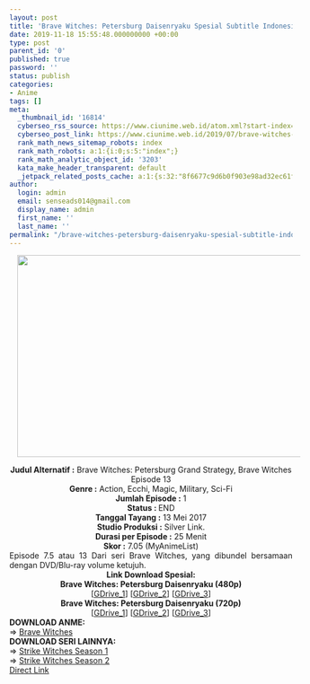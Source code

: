 ```yaml
---
layout: post
title: 'Brave Witches: Petersburg Daisenryaku Spesial Subtitle Indonesia'
date: 2019-11-18 15:55:48.000000000 +00:00
type: post
parent_id: '0'
published: true
password: ''
status: publish
categories:
- Anime
tags: []
meta:
  _thumbnail_id: '16814'
  cyberseo_rss_source: https://www.ciunime.web.id/atom.xml?start-index=2551&max-results=150
  cyberseo_post_link: https://www.ciunime.web.id/2019/07/brave-witches-petersburg-daisenryaku.html
  rank_math_news_sitemap_robots: index
  rank_math_robots: a:1:{i:0;s:5:"index";}
  rank_math_analytic_object_id: '3203'
  kata_make_header_transparent: default
  _jetpack_related_posts_cache: a:1:{s:32:"8f6677c9d6b0f903e98ad32ec61f8deb";a:2:{s:7:"expires";i:1658320061;s:7:"payload";a:3:{i:0;a:1:{s:2:"id";i:27396;}i:1;a:1:{s:2:"id";i:27398;}i:2;a:1:{s:2:"id";i:27412;}}}}
author:
  login: admin
  email: senseads014@gmail.com
  display_name: admin
  first_name: ''
  last_name: ''
permalink: "/brave-witches-petersburg-daisenryaku-spesial-subtitle-indonesia/"
---
```

<div class="separator" style="clear: both; text-align: center;"><a href="https://1.bp.blogspot.com/-M64iqbexhmU/XUBRYS7x8OI/AAAAAAAAc1c/EsCyvx8j4MgIn_vfeAgn1iv1EXxkpiyfACLcBGAs/s1600/Brave%2BWitches%2B-%2BPetersburg%2BDaisenryaku.jpg" imageanchor="1" style="margin-left: 1em; margin-right: 1em;"><img border="0" data-original-height="720" data-original-width="1280" height="360" src="{{ site.baseurl }}/assets/2019/11/Brave%2BWitches%2B-%2BPetersburg%2BDaisenryaku.jpg" width="640" /></a></div>
<p>
<div style="text-align: center;"><b>Judul</b><b><b> Alternatif </b>:</b> Brave Witches: Petersburg Grand Strategy, Brave Witches Episode 13</div>
<div style="text-align: center;"><b><b>Genre :</b></b> Action, Ecchi, Magic, Military, Sci-Fi</div>
<div style="text-align: center;"><b>Jumlah Episode :</b> 1<br /><b>Status :&nbsp;</b>END<br /><b>Tanggal Tayang :</b> 13 Mei 2017<br /><b>Studio Produksi :</b> Silver Link.<br /><b>Durasi per Episode :</b> 25 Menit</div>
<div style="text-align: center;"><b>Skor :</b> 7.05 (MyAnimeList)</div>
<div style="text-align: center;"></div>
<div style="text-align: justify;"><span class="isi">Episode 7.5 atau 13 Dari seri Brave Witches, yang dibundel bersamaan dengan DVD/Blu-ray volume ketujuh.</span></div>
<div style="text-align: justify;"></div>
<div style="text-align: justify;"></div>
<div style="text-align: center;"><b>Link Download Spesial:</b></div>
<div style="text-align: center;"><b>Brave Witches: Petersburg Daisenryaku (480p)</b></div>
<div style="text-align: center;">
<div style="text-align: center;">
<div style="text-align: center;">[<a href="https://drive.google.com/uc?export=download&amp;id=1IBhCeI97IE2tic9UCDC4hEim5eRUdm0d" target="_blank" rel="noopener">GDrive_1</a>] [<a href="https://drive.google.com/uc?export=download&amp;id=1vG8vq_qDDes800nwqaOjYB4uaxVgUG10" target="_blank" rel="noopener">GDrive_2</a>] [<a href="https://drive.google.com/uc?export=download&amp;id=13txxnJ34lcIhqabyXuSohExZSUfFxSS5" target="_blank" rel="noopener">GDrive_3</a>]</div>
<div style="text-align: center;">
<div style="text-align: center;"><b>Brave Witches: Petersburg Daisenryaku (720p)</b></div>
<div style="text-align: center;">[<a href="https://drive.google.com/uc?export=download&amp;id=1rrnPo6XX9rVPqDBaTj6DUMVJ8dzcMceC" target="_blank" rel="noopener">GDrive_1</a>] [<a href="https://drive.google.com/uc?export=download&amp;id=1C4OSGc0pDLMber3rPz8obHkrodS1ZNIN" target="_blank" rel="noopener">GDrive_2</a>] [<a href="https://drive.google.com/uc?export=download&amp;id=1NAem9uouC-Rg7_9kUpmp_A4We7J2MnXk" target="_blank" rel="noopener">GDrive_3</a>]
<div style="text-align: left;"></div>
<div style="text-align: left;"></div>
<div style="text-align: left;"><b>DOWNLOAD ANME:</b></div>
<div style="text-align: left;"></div>
<div style="text-align: left;">=&gt;&nbsp;<a href="https://www.ciunime.web.id/2019/03/brave-witches-episode-01-12-end-batch.html" target="_blank" rel="noopener">Brave Witches</a></div>
<div style="text-align: left;"></div>
<div style="text-align: left;"><b>DOWNLOAD SERI LAINNYA:</b></div>
<div style="text-align: left;"></div>
<div style="text-align: left;">=&gt;&nbsp;<a href="https://www.ciunime.web.id/2019/07/strike-witches-season-1-episode-01-12.html" target="_blank" rel="noopener">Strike Witches Season 1</a></div>
<div style="text-align: left;">=&gt;&nbsp;<a href="https://www.ciunime.web.id/2019/07/strike-witches-season-2-episode-01-12.html" target="_blank" rel="noopener">Strike Witches Season 2</a></div>
<div style="text-align: left;"></div>
</div>
</div>
</div>
</div>
<link rel="stylesheet" href="https://cdnjs.cloudflare.com/ajax/libs/font-awesome/4.7.0/css/font-awesome.min.css" />
<div class="divbtn"> <a href="https://handymansurrender.com/fihup8buzv?key=94550f7ce39444073321dde3b8782f97" class="btn"><i class="fa fa-download"></i> Direct Link</a> </div>
